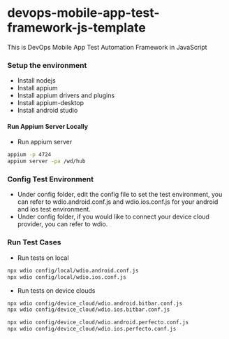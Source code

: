 # devops-mobile-app-test-framework-js-template
This is DevOps Mobile App Test Automation Framework in JavaScript

### Setup the environment
- Install nodejs
- Install appium
- Install appium drivers and plugins
- Install appium-desktop
- Install android studio

#### Run Appium Server Locally
- Run appium server
```sh
appium -p 4724
appium server -pa /wd/hub
```

### Config Test Environment
 - Under config folder, edit the config file to set the test environment, you can refer to wdio.android.conf.js and wdio.ios.conf.js for your android and ios test environment.
 - Under config folder, if you would like to connect your device cloud provider, you can refer to wdio.



### Run Test Cases

- Run tests on local
```sh
npx wdio config/local/wdio.android.conf.js
npx wdio config/local/wdio.ios.conf.js
```

- Run tests on device clouds
```sh 
npx wdio config/device_cloud/wdio.android.bitbar.conf.js 
npx wdio config/device_cloud/wdio.ios.bitbar.conf.js 

npx wdio config/device_cloud/wdio.android.perfecto.conf.js 
npx wdio config/device_cloud/wdio.ios.perfecto.conf.js 
```
